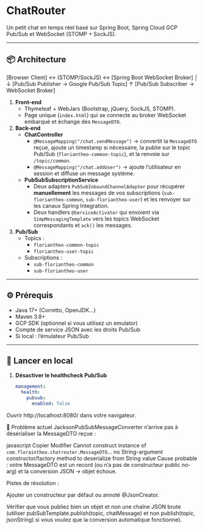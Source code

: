 # ChatRouter

Un petit chat en temps réel basé sur Spring Boot, Spring Cloud GCP Pub/Sub et WebSocket (STOMP + SockJS).

---

## 📦 Architecture
[Browser Client] ↔ (STOMP/SockJS) ↔ [Spring Boot WebSocket Broker]
│
↓
[Pub/Sub Publisher → Google Pub/Sub Topic]
↑
[Pub/Sub Subscriber → WebSocket Broker]


1. **Front-end**
    - Thymeleaf + WebJars (Bootstrap, jQuery, SockJS, STOMP).
    - Page unique (`index.html`) qui se connecte au broker WebSocket embarqué et échange des `MessageDTO`.
2. **Back-end**
    - **ChatController**
        - `@MessageMapping("/chat.sendMessage")` → convertit la `MessageDTO` reçue, ajoute un timestamp si nécessaire, la publie sur le topic Pub/Sub (`floriantheo-common-topic`), et la renvoie sur `/topic/common`.
        - `@MessageMapping("/chat.addUser")` → ajoute l’utilisateur en session et diffuse un message système.
    - **PubSubSubscriptionService**
        - Deux adapters `PubSubInboundChannelAdapter` pour récupérer **manuellement** les messages de vos subscriptions (`sub-floriantheo-common`, `sub-floriantheo-user`) et les renvoyer sur les canaux Spring Integration.
        - Deux handlers `@ServiceActivator` qui envoient via `SimpMessagingTemplate` vers les topics WebSocket correspondants et `ack()` les messages.
3. **Pub/Sub**
    - Topics :
        - `floriantheo-common-topic`
        - `floriantheo-user-topic`
    - Subscriptions :
        - `sub-floriantheo-common`
        - `sub-floriantheo-user`

---

## ⚙️ Prérequis

- Java 17+ (Corretto, OpenJDK…)
- Maven 3.8+
- GCP SDK (optionnel si vous utilisez un emulator)
- Compte de service JSON avec les droits Pub/Sub
- Si local : l’émulateur Pub/Sub

---

## 🚀 Lancer en local

1. **Désactiver le healthcheck Pub/Sub**
   ```yaml
   management:
     health:
       pubsub:
         enabled: false
   

Ouvrir http://localhost:8080/ dans votre navigateur.


🚧 Problème actuel
JacksonPubSubMessageConverter n’arrive pas à désérialiser la MessageDTO reçue :

javascript
Copier
Modifier
Cannot construct instance of `com.floraintheo.chatrouter.MessageDTO`…
no String-argument constructor/factory method to deserialize from String value
Cause probable : votre MessageDTO est un record (ou n’a pas de constructeur public no-arg) et la conversion JSON → objet échoue.

Pistes de résolution :

Ajouter un constructeur par défaut ou annoté @JsonCreator.

Vérifier que vous publiez bien un objet et non une chaîne JSON brute (utiliser pubSubTemplate.publish(topic, chatMessage) et non publish(topic, jsonString) si vous voulez que la conversion automatique fonctionne).




